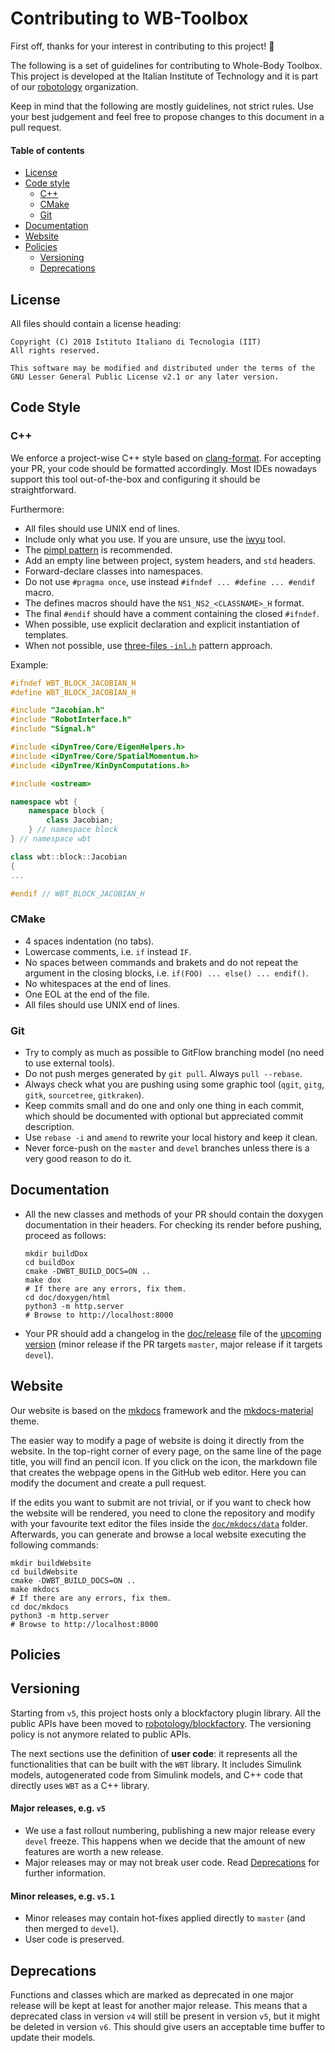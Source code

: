 # Contributing to WB-Toolbox

First off, thanks for your interest in contributing to this project! :tada:

The following is a set of guidelines for contributing to Whole-Body Toolbox. This project is developed at the Italian Institute of Technology and it is part of our [robotology](https://github.com/robotology) organization.

Keep in mind that the following are mostly guidelines, not strict rules. Use your best judgement and feel free to propose changes to this document in a pull request.

#### Table of contents

- [License](#license)
- [Code style](#code-style)
  - [C++](#c++)
  - [CMake](#cmake)
  - [Git](#git)
- [Documentation](#documentation)
- [Website](#website)
- [Policies](#policies)
  - [Versioning](#versioning)
  - [Deprecations](#deprecations)

## License

All files should contain a license heading:

```
Copyright (C) 2018 Istituto Italiano di Tecnologia (IIT)
All rights reserved.

This software may be modified and distributed under the terms of the
GNU Lesser General Public License v2.1 or any later version.
```

## Code Style

### C++

We enforce a project-wise C++ style based on [clang-format](/.clang-format). For accepting your PR, your code should be formatted accordingly. Most IDEs nowadays support this tool out-of-the-box and configuring it should be straightforward.

Furthermore:

- All files should use UNIX end of lines.
- Include only what you use. If you are unsure, use the [iwyu](https://github.com/include-what-you-use/include-what-you-use) tool.
- The [pimpl pattern](https://cpppatterns.com/patterns/pimpl.html) is recommended.
- Add an empty line between project, system headers, and `std` headers.
- Forward-declare classes into namespaces.
- Do not use `#pragma once`, use instead `#ifndef ... #define ... #endif` macro.
- The defines macros should have the `NS1_NS2_<CLASSNAME>_H` format.
- The final `#endif` should have a comment containing the closed `#ifndef`.
- When possible, use explicit declaration and explicit instantiation of templates.
- When not possible, use [three-files `-inl.h`](http://drake.mit.edu/cxx_inl.html) pattern approach.

Example:

```cpp
#ifndef WBT_BLOCK_JACOBIAN_H
#define WBT_BLOCK_JACOBIAN_H

#include "Jacobian.h"
#include "RobotInterface.h"
#include "Signal.h"

#include <iDynTree/Core/EigenHelpers.h>
#include <iDynTree/Core/SpatialMomentum.h>
#include <iDynTree/KinDynComputations.h>

#include <ostream>

namespace wbt {
    namespace block {
        class Jacobian;
    } // namespace block
} // namespace wbt

class wbt::block::Jacobian
{
...

#endif // WBT_BLOCK_JACOBIAN_H
```

### CMake

- 4 spaces indentation (no tabs).
- Lowercase comments, i.e. `if` instead `IF`.
- No spaces between commands and brakets and do not repeat the argument in the closing blocks, i.e. `if(FOO) ... else() ... endif()`.
- No whitespaces at the end of lines.
- One EOL at the end of the file.
- All files should use UNIX end of lines.

### Git

- Try to comply as much as possible to GitFlow branching model (no need to use external tools).
- Do not push merges generated by `git pull`. Always `pull --rebase`.
- Always check what you are pushing using some graphic tool (`qgit`, `gitg`, `gitk`, `sourcetree`, `gitkraken`).
- Keep commits small and do one and only one thing in each commit, which should be documented with optional but appreciated commit description.
- Use `rebase -i` and `amend` to rewrite your local history and keep it clean.
- Never force-push on the `master` and `devel` branches unless there is a very good reason to do it.

## Documentation

- All the new classes and methods of your PR should contain the doxygen documentation in their headers. For checking its render before pushing, proceed as follows:
   ```
   mkdir buildDox
   cd buildDox
   cmake -DWBT_BUILD_DOCS=ON ..
   make dox
   # If there are any errors, fix them.
   cd doc/doxygen/html
   python3 -m http.server
   # Browse to http://localhost:8000
   ```
- Your PR should add a changelog in the [doc/release](/doc/release) file of the [upcoming version](#versioning) (minor release if the PR targets `master`, major release if it targets `devel`).

## Website

Our website is based on the [mkdocs](https://github.com/mkdocs/mkdocs) framework and the [mkdocs-material](https://github.com/squidfunk/mkdocs-material) theme.

The easier way to modify a page of website is doing it directly from the website. In the top-right corner of every page, on the same line of the page title, you will find an pencil icon. If you click on the icon, the markdown file that creates the webpage opens in the GitHub web editor. Here you can modify the document and create a pull request.

If the edits you want to submit are not trivial, or if you want to check how the website will be rendered, you need to clone the repository and modify with your favourite text editor the files inside the [`doc/mkdocs/data`](/doc/mkdocs/data) folder. Afterwards, you can generate and browse a local website executing the following commands:

```
mkdir buildWebsite
cd buildWebsite
cmake -DWBT_BUILD_DOCS=ON ..
make mkdocs
# If there are any errors, fix them.
cd doc/mkdocs
python3 -m http.server
# Browse to http://localhost:8000
```

## Policies

## Versioning

Starting from `v5`, this project hosts only a blockfactory plugin library. All the public APIs have been moved to [robotology/blockfactory](https://github.com/robotology/blockfactory). The versioning policy is not anymore related to public APIs.

The next sections use the definition of **user code**: it represents all the functionalities that can be built with the `WBT` library. It includes Simulink models, autogenerated code from Simulink models, and C++ code that directly uses `WBT` as a C++ library.

#### Major releases, e.g. `v5`

- We use a fast rollout numbering, publishing a new major release every `devel` freeze. This happens when we decide that the amount of new features are worth a new release.
- Major releases may or may not break user code. Read [Deprecations](#deprecations) for further information.

#### Minor releases, e.g. `v5.1`

- Minor releases may contain hot-fixes applied directly to `master` (and then merged to `devel`).
- User code is preserved.

## Deprecations

Functions and classes which are marked as deprecated in one major release will be kept at least for another major release. This means that a deprecated class in version `v4` will still be present in version `v5`, but it might be deleted in version `v6`. This should give users an acceptable time buffer to update their models.
